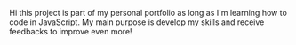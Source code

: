 Hi this project is part of my personal portfolio as long as I'm learning how to code in JavaScript. My main purpose is develop my skills and receive feedbacks to improve even more!

